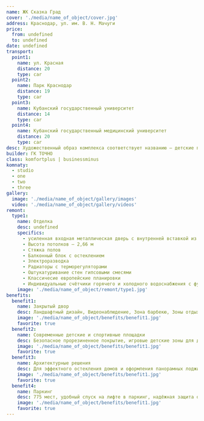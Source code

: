 ```yaml
---
name: ЖК Сказка Град
cover: './media/name_of_object/cover.jpg'
address: Краснодар, ул. им. В. Н. Мачуги
price:
  from: undefined
  to: undefined
date: undefined
transport:
  point1:
    name: ул. Красная
    distance: 20
    type: car
  point2:
    name: Парк Краснодар
    distance: 19
    type: car
  point3:
    name: Кубанский государственный университет
    distance: 14
    type: car
  point4:
    name: Кубанский государственный медицинский университет
    distance: 20
    type: car
desc: Художественный образ комплекса соответствует названию – детские площадки выполнены в сказочной тематике. ЖК «Сказка Град» имеет награду номинации «Лучшая детская зона дворового пространства».
builder: ГК ТОЧНО
class: komfortplus | businessminus
komnaty:
  - studio
  - one
  - two
  - three
gallery:
  image: './media/name_of_object/gallery/images'
  video: './media/name_of_object/gallery/videos'
remont:
  type1:
    name: Отделка
    desc: undefined
    specifics:
      - усиленная входная металлическая дверь с внутренней вставкой из МДФ светлого оттенка с шумоизоляционными вкладышами и замками RIGGER
      - Высота потолков – 2,66 м
      - Стяжка полов
      - Балконный блок c остеклением
      - Электроразводка
      - Радиаторы с терморегуляторами
      - Оштукатуривание стен гипсовыми смесями
      - Классичесие европейские планировки
      - Индивидуальные счётчики горячего и холодного водоснабжения с функцией автоматической передачи показаний
    image: './media/name_of_object/remont/type1.jpg'
benefits:
  benefit1:
    name: Закрытый двор
    desc: Ландшафтный дизайн, Видеонаблюдение, Зона барбекю, Зоны отдыха для детей и взрослых, Фонтан «Жар-Птица», Прогулочный бульвар
    image: './media/name_of_object/benefits/benefit1.jpg'
    favorite: true
  benefit2:
    name: Современные детские и спортивные площадки
    desc: Безопасное прорезиненное покрытие, игровые детские зоны для детей разных возрастов, спортивная площадка, экологически чистые материалы
    image: './media/name_of_object/benefits/benefit1.jpg'
    favorite: true
  benefit3:
    name: Архитектурные решения
    desc: Для эффектного остекления домов и оформления панорамных лоджий используются стеклопакеты бренда Pilkington из серии Lifeglass Siver. Это мультифункциональное стекло, которое летом сохраняет прохладу, а зимой — тепло.
    image: './media/name_of_object/benefits/benefit1.jpg'
    favorite: true
  benefit4:
    name: Паркинг
    desc: 775 мест, удобный спуск на лифте в паркинг, надёжная защита от непогоды, автомобиль всегда рядом с вашим домом
    image: './media/name_of_object/benefits/benefit1.jpg'
    favorite: true
---
```

